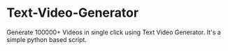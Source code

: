 # Text-Video-Generator
Generate 100000+ Videos in single click using Text Video Generator. It's a simple python based script.
